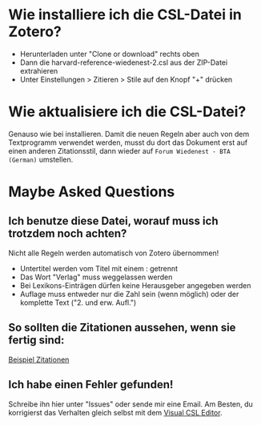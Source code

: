 # Wie installiere ich die CSL-Datei in Zotero?

* Herunterladen unter "Clone or download" rechts oben
* Dann die harvard-reference-wiedenest-2.csl aus der ZIP-Datei extrahieren
* Unter Einstellungen > Zitieren > Stile auf den Knopf "+" drücken

# Wie aktualisiere ich die CSL-Datei?

Genauso wie bei installieren. Damit die neuen Regeln aber auch von dem Textprogramm verwendet werden, musst du dort das Dokument erst auf einen anderen Zitationsstil, dann wieder auf `Forum Wiedenest - BTA (German)` umstellen.

# Maybe Asked Questions

## Ich benutze diese Datei, worauf muss ich trotzdem noch achten?

Nicht alle Regeln werden automatisch von Zotero übernommen!

* Untertitel werden vom Titel mit einem : getrennt
* Das Wort "Verlag" muss weggelassen werden
* Bei Lexikons-Einträgen dürfen keine Herausgeber angegeben werden
* Auflage muss entweder nur die Zahl sein (wenn möglich) oder der komplette Text ("2. und erw. Aufl.")


## So sollten die Zitationen aussehen, wenn sie fertig sind:

[Beispiel Zitationen](beispiel-zitationen.md)

## Ich habe einen Fehler gefunden!

Schreibe ihn hier unter "Issues" oder sende mir eine Email. Am Besten, du korrigierst das Verhalten gleich selbst mit dem [Visual CSL Editor](http://editor.citationstyles.org/visualEditor/).


